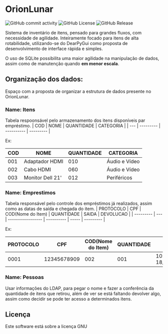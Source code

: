 
# OrionLunar
![GitHub commit activity](https://img.shields.io/github/commit-activity/t/LucasPHernandes/OrionLunar)
![GitHub License](https://img.shields.io/github/license/LucasPHernandes/OrionLunar)
![GitHub Release](https://img.shields.io/github/v/release/LucasPHernandes/OrionLunar)

Sistema de inventário de itens, pensado para grandes fluxos, com necessidade de agilidade.
Inteiramente focado para itens de alta rotabilidade, utilizando-se do DearPyGui como proposta de
desenvolvimento de interface rápida e simples.

O uso de SQLite possibilita uma maior agilidade na manipulação de dados, assim como de manutenção
quando **em menor escala**.



## Organização dos dados:
Espaço com a proposta de organizar a estrutura de dados presente no OrionLunar.
### Name: Itens
Tabela respoonsável pelo armazenamento dos itens disponíveis par empréstimo.
| COD | NOME      | QUANTIDADE | CATEGORIA |
| --- | --------- | ---------- | --------- |

Ex:

| COD | NOME             | QUANTIDADE | CATEGORIA     |
| --- | ---------------  | ---------- | ------------- |
| 001 | Adaptador HDMI   | 010        | Áudio e Vídeo |
| 002 | Cabo HDMI        | 060        | Áudio e Vídeo |
| 003 | Monitor Dell 21' | 012        | Periféricos   |


### Name: Emprestimos
Tabela responsável pelo controle dos empréstimos já realizados, assim como as datas de saída e chegada do item.
| PROTOCOLO | CPF | COD(Nome do Item) | QUANTIDADE | SAIDA | DEVOLUCAO |
| --------- | --- | ----------------- | ---------- | ----- | --------- |

Ex:

| PROTOCOLO | CPF         | COD(Nome do Item) | QUANTIDADE | SAIDA            | DEVOLUCAO |
| --------- | ----------- | ------------------ | ---------- | ---------------- | --------- |
|   0001    | 12345678909 |        002         |    001     | 10:06 18/01/2024 |    NÃO    |

### Name: Pessoas
Usar informações do LDAP, para pegar o nome e fazer a conferência da quantidade de itens que retirou,
além de ver se está faltando devolver algo, assim como decidir se pode ter acesso a determinados itens.

## Licença
Este software está sobre a licença GNU